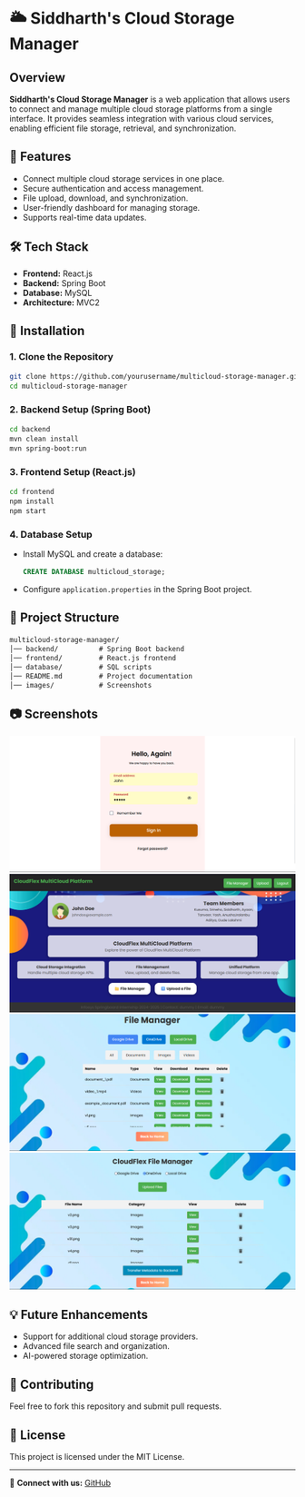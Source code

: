 # 🌥️ Siddharth's Cloud Storage Manager

## Overview
**Siddharth's Cloud Storage Manager** is a web application that allows users to connect and manage multiple cloud storage platforms from a single interface. It provides seamless integration with various cloud services, enabling efficient file storage, retrieval, and synchronization.

## 🚀 Features
- Connect multiple cloud storage services in one place.
- Secure authentication and access management.
- File upload, download, and synchronization.
- User-friendly dashboard for managing storage.
- Supports real-time data updates.

## 🛠️ Tech Stack
- **Frontend:** React.js  
- **Backend:** Spring Boot  
- **Database:** MySQL  
- **Architecture:** MVC2  

## 📌 Installation

### **1. Clone the Repository**
```sh
git clone https://github.com/yourusername/multicloud-storage-manager.git
cd multicloud-storage-manager
```

### **2. Backend Setup (Spring Boot)**
```sh
cd backend
mvn clean install
mvn spring-boot:run
```

### **3. Frontend Setup (React.js)**
```sh
cd frontend
npm install
npm start
```

### **4. Database Setup**
- Install MySQL and create a database:
  ```sql
  CREATE DATABASE multicloud_storage;
  ```
- Configure `application.properties` in the Spring Boot project.

## 📖 Project Structure
```
multicloud-storage-manager/
│── backend/          # Spring Boot backend
│── frontend/         # React.js frontend
│── database/         # SQL scripts
│── README.md         # Project documentation
│── images/           # Screenshots
```

## 📷 Screenshots
![Screenshot 1](1.png)
![Screenshot 2](2.png)
![Screenshot 3](3.png)
![Screenshot 4](4.png)

## 💡 Future Enhancements
- Support for additional cloud storage providers.
- Advanced file search and organization.
- AI-powered storage optimization.

## 🤝 Contributing
Feel free to fork this repository and submit pull requests.

## 📜 License
This project is licensed under the MIT License.

---

🔗 **Connect with us:** [GitHub](https://github.com/yourusername/multicloud-storage-manager)

